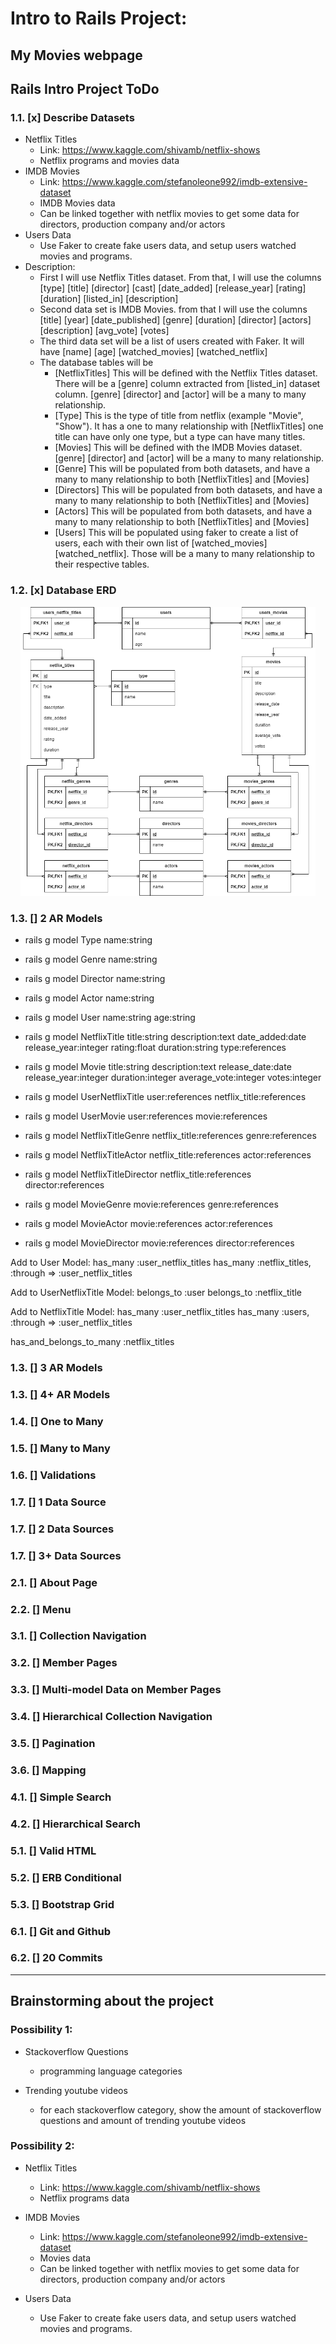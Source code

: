 # Intro to Rails Project:

## My Movies webpage

## Rails Intro Project ToDo

### 1.1. [x]	Describe Datasets

- Netflix Titles
    - Link: https://www.kaggle.com/shivamb/netflix-shows 
    - Netflix programs and movies data
- IMDB Movies
    - Link: https://www.kaggle.com/stefanoleone992/imdb-extensive-dataset
    - IMDB Movies data
    - Can be linked together with netflix movies to get some data for directors, production company and/or actors
- Users Data
    - Use Faker to create fake users data, and setup users watched movies and programs.
- Description:
    - First I will use Netflix Titles dataset. From that, I will use the columns [type] [title] [director] [cast] [date_added] [release_year] [rating] [duration] [listed_in] [description]
    - Second data set is IMDB Movies. from that I will use the columns [title] [year] [date_published] [genre] [duration] [director] [actors] [description] [avg_vote] [votes]
    - The third data set will be a list of users created with Faker. It will have [name] [age] [watched_movies] [watched_netflix]
    - The database tables will be
        - [NetflixTitles] This will be defined with the Netflix Titles dataset. There will be a [genre] column extracted from [listed_in] dataset column. [genre] [director] and [actor] will be a many to many relationship.
        - [Type] This is the type of title from netflix (example "Movie", "Show"). It has a one to many relationship with [NetflixTitles] one title can have only one type, but a type can have many titles.
        - [Movies] This will be defined with the IMDB Movies dataset. [genre] [director] and [actor] will be a many to many relationship.
        - [Genre] This will be populated from both datasets, and have a many to many relationship to both [NetflixTitles] and [Movies]
        - [Directors] This will be populated from both datasets, and have a many to many relationship to both [NetflixTitles] and [Movies]
        - [Actors] This will be populated from both datasets, and have a many to many relationship to both [NetflixTitles] and [Movies]
        - [Users] This will be populated using faker to create a list of users, each with their own list of [watched_movies] [watched_netflix]. Those will be a many to many relationship to their respective tables.

### 1.2. [x]	Database ERD

<div style="display: block; text-align: center; margin: 1rem;">
    <img src="./docs/MyMoviesERD.png">
</div>

### 1.3. []	2 AR Models

- rails g model Type name:string
- rails g model Genre name:string
- rails g model Director name:string
- rails g model Actor name:string
- rails g model User name:string age:string
- rails g model NetflixTitle title:string description:text date_added:date release_year:integer rating:float duration:string type:references
- rails g model Movie title:string description:text release_date:date release_year:integer duration:integer average_vote:integer votes:integer

- rails g model UserNetflixTitle user:references netflix_title:references
- rails g model UserMovie user:references movie:references

- rails g model NetflixTitleGenre netflix_title:references genre:references
- rails g model NetflixTitleActor netflix_title:references actor:references
- rails g model NetflixTitleDirector netflix_title:references director:references

- rails g model MovieGenre movie:references genre:references
- rails g model MovieActor movie:references actor:references
- rails g model MovieDirector movie:references director:references




Add to User Model:
has_many :user_netflix_titles
has_many :netflix_titles, :through => :user_netflix_titles

Add to UserNetflixTitle Model:
belongs_to :user
belongs_to :netflix_title

Add to NetflixTitle Model:
has_many :user_netflix_titles
has_many :users, :through => :user_netflix_titles


has_and_belongs_to_many :netflix_titles

### 1.3. []	3 AR Models

### 1.3. []	4+ AR Models

### 1.4. []	One to Many

### 1.5. []	Many to Many

### 1.6. []	Validations

### 1.7. []	1 Data Source

### 1.7. []	2 Data Sources

### 1.7. []	3+ Data Sources

### 2.1. []	About Page

### 2.2. []	Menu

### 3.1. []	Collection Navigation

### 3.2. []	Member Pages

### 3.3. []	Multi-model Data on Member Pages

### 3.4. []	Hierarchical Collection Navigation

### 3.5. []	Pagination

### 3.6. []	Mapping

### 4.1. []	Simple Search

### 4.2. []	Hierarchical Search

### 5.1. []	Valid HTML

### 5.2. []	ERB Conditional

### 5.3. []	Bootstrap Grid

### 6.1. []	Git and Github

### 6.2. []	20 Commits

--- 

## Brainstorming about the project

### Possibility 1:

- Stackoverflow Questions
    - programming language categories

- Trending youtube videos
    - for each stackoverflow category, show the amount of stackoverflow questions and amount of trending youtube videos

### Possibility 2:

- Netflix Titles
    - Link: https://www.kaggle.com/shivamb/netflix-shows 
    - Netflix programs data

- IMDB Movies
    - Link: https://www.kaggle.com/stefanoleone992/imdb-extensive-dataset
    - Movies data
    - Can be linked together with netflix movies to get some data for directors, production company and/or actors

- Users Data
    - Use Faker to create fake users data, and setup users watched movies and programs.

